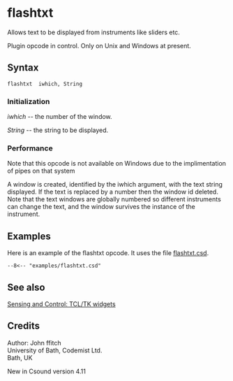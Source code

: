 <!--
id:flashtxt
category:Signal I/O:Printing and Display
-->
# flashtxt
Allows text to be displayed from instruments like sliders etc.

Plugin opcode in control. Only on Unix and Windows at present.

## Syntax
``` csound-orc
flashtxt  iwhich, String
```

### Initialization

_iwhich_ -- the number of the window.

_String_ -- the string to be displayed.

### Performance

Note that this opcode is not available on Windows due to the implimentation of pipes on that system

A window is created, identified by the iwhich argument, with the text string displayed.  If the text is replaced by a number then the window id deleted.  Note that the text windows are globally numbered so different instruments can change the text, and the window survives the instance of the instrument.

## Examples

Here is an example of the flashtxt opcode. It uses the file [flashtxt.csd](../../examples/flashtxt.csd).

``` csound-csd title="Example of the flashtxt opcode." linenums="1"
--8<-- "examples/flashtxt.csd"
```

## See also

[Sensing and Control: TCL/TK widgets](../../control/sensing)

## Credits

Author: John ffitch<br>
University of Bath, Codemist Ltd.<br>
Bath, UK<br>

New in Csound version 4.11
